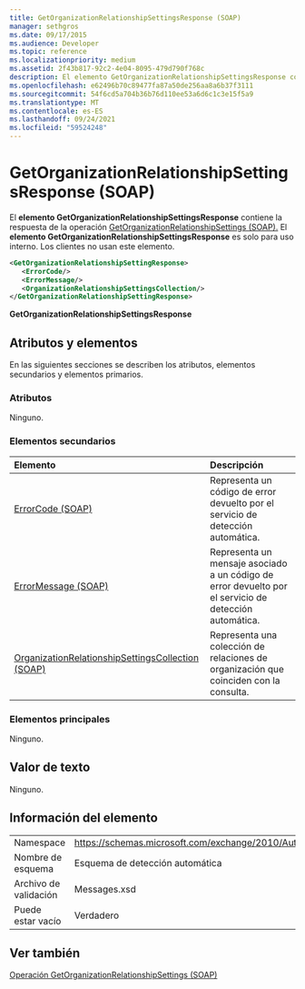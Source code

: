 ```yaml
---
title: GetOrganizationRelationshipSettingsResponse (SOAP)
manager: sethgros
ms.date: 09/17/2015
ms.audience: Developer
ms.topic: reference
ms.localizationpriority: medium
ms.assetid: 2f43b817-92c2-4e04-8095-479d790f768c
description: El elemento GetOrganizationRelationshipSettingsResponse contiene la respuesta de la operación GetOrganizationRelationshipSettings (SOAP). El elemento GetOrganizationRelationshipSettingsResponse es solo para uso interno. Los clientes no usan este elemento.
ms.openlocfilehash: e62496b70c89477fa87a50de256aa8a6b37f3111
ms.sourcegitcommit: 54f6cd5a704b36b76d110ee53a6d6c1c3e15f5a9
ms.translationtype: MT
ms.contentlocale: es-ES
ms.lasthandoff: 09/24/2021
ms.locfileid: "59524248"
---
```

# <a name="getorganizationrelationshipsettingsresponse-soap"></a>GetOrganizationRelationshipSettingsResponse (SOAP)

El **elemento GetOrganizationRelationshipSettingsResponse** contiene la respuesta de la operación [GetOrganizationRelationshipSettings (SOAP).](getorganizationrelationshipsettings-operation-soap.md) El **elemento GetOrganizationRelationshipSettingsResponse** es solo para uso interno. Los clientes no usan este elemento. 
  
```XML
<GetOrganizationRelationshipSettingResponse>
   <ErrorCode/>
   <ErrorMessage/>
   <OrganizationRelationshipSettingsCollection/>
</GetOrganizationRelationshipSettingResponse>
```

 **GetOrganizationRelationshipSettingsResponse**
## <a name="attributes-and-elements"></a>Atributos y elementos

En las siguientes secciones se describen los atributos, elementos secundarios y elementos primarios.
  
### <a name="attributes"></a>Atributos

Ninguno.
  
### <a name="child-elements"></a>Elementos secundarios

|**Elemento**|**Descripción**|
|:-----|:-----|
|[ErrorCode (SOAP)](errorcode-soap.md) <br/> |Representa un código de error devuelto por el servicio de detección automática.  <br/> |
|[ErrorMessage (SOAP)](errormessage-soap.md) <br/> |Representa un mensaje asociado a un código de error devuelto por el servicio de detección automática.  <br/> |
|[OrganizationRelationshipSettingsCollection (SOAP)](organizationrelationshipsettingscollection-soap.md) <br/> |Representa una colección de relaciones de organización que coinciden con la consulta.  <br/> |
   
### <a name="parent-elements"></a>Elementos principales

Ninguno.
  
## <a name="text-value"></a>Valor de texto

Ninguno.
  
## <a name="element-information"></a>Información del elemento

|||
|:-----|:-----|
|Namespace  <br/> |https://schemas.microsoft.com/exchange/2010/Autodiscover  <br/> |
|Nombre de esquema  <br/> |Esquema de detección automática  <br/> |
|Archivo de validación  <br/> |Messages.xsd  <br/> |
|Puede estar vacío  <br/> |Verdadero  <br/> |
   
## <a name="see-also"></a>Ver también



[Operación GetOrganizationRelationshipSettings (SOAP)](getorganizationrelationshipsettings-operation-soap.md)

